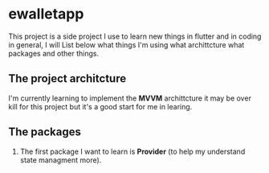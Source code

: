 # ewalletapp

This project is a side project I use to learn new things in flutter and in coding in general, I will List below what things I'm using what archittcture what packages and other things.

## The project architcture
I'm currently learning to implement the **MVVM** archittcture it may be over kill for this project but it's a good start for me in learing.

## The packages
1. The first package I want to learn is **Provider** (to help my understand state managment more).
